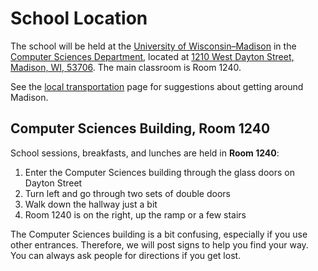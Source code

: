 # School Location

The school will be held at the [University of Wisconsin&ndash;Madison](https://www.wisc.edu) in the [Computer Sciences
Department](https://www.cs.wisc.edu/about/location), located at [1210 West Dayton Street, Madison, WI,
53706](https://goo.gl/maps/cEBQ7kV5TCC2).  The main classroom is Room 1240.

See the [local transportation](local-transportation.md) page for suggestions about getting around Madison.

## Computer Sciences Building, Room 1240

School sessions, breakfasts, and lunches are held in **Room 1240**:

1.  Enter the Computer Sciences building through the glass doors on Dayton Street
1.  Turn left and go through two sets of double doors
1.  Walk down the hallway just a bit
1.  Room 1240 is on the right, up the ramp or a few stairs

The Computer Sciences building is a bit confusing, especially if you use other entrances. Therefore, we will post signs
to help you find your way.  You can always ask people for directions if you get lost.
